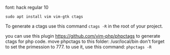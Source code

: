 font: hack regular 10
```
sudo apt install vim vim-gtk ctags  
```

To generate a ctags use this command `ctags -R` in the root of your project.

you can use this plugin https://github.com/vim-php/phpctags to generate ctags for php code.
move phpctags to this folder: /usr/local/bin
don't forget to set the primession to 777.
to use it, use this command: `phpctags -R`
